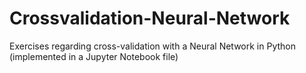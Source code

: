 # Crossvalidation-Neural-Network
Exercises regarding cross-validation with a Neural Network in Python (implemented in a Jupyter Notebook file)
